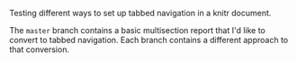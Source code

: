 Testing different ways to set up tabbed navigation in a knitr document.

The `master` branch contains a basic multisection report that I'd like to
convert to tabbed navigation. Each branch contains a different approach to
that conversion.
